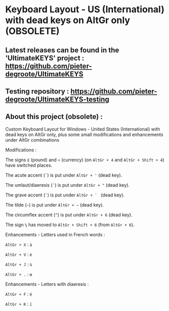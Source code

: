 # Keyboard Layout - US (International) with dead keys on AltGr only (OBSOLETE)

## Latest releases can be found in the 'UltimateKEYS' project :  https://github.com/pieter-degroote/UltimateKEYS

## Testing repository :  https://github.com/pieter-degroote/UltimateKEYS-testing


## About this project (obsolete) :

Custom Keyboard Layout for Windows - United States (International) with dead keys on AltGr only, plus some small modifications and enhancements under AltGr combinations


Modifications :

The signs `£` (pound) and `¤` (currency) (on `AltGr + 4` and `AltGr + Shift + 4`) have switched places.

The acute accent (`´`) is put under `AltGr + '` (dead key).

The umlaut/diaeresis (`¨`) is put under `AltGr + "` (dead key).

The grave accent (`` ` ``) is put under ``AltGr + ` `` (dead key).

The tilde (`~`) is put under `AltGr + ~` (dead key).

The circumflex accent (`^`) is put under `AltGr + 6` (dead key).

The sign `¼` has moved to `AltGr + Shift + 6` (from `AltGr + 6`).


Enhancements - Letters used in French words :

`AltGr + X` : `à`

`AltGr + V` : `è`

`AltGr + J` : `ù`

`AltGr + .` : `œ`

Enhancements - Letters with diaeresis :

`AltGr + F` : `ë`

`AltGr + K` : `ï`
